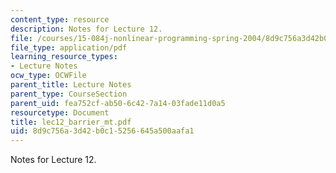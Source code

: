 ```yaml
---
content_type: resource
description: Notes for Lecture 12.
file: /courses/15-084j-nonlinear-programming-spring-2004/8d9c756a3d42b0c15256645a500aafa1_lec12_barrier_mt.pdf
file_type: application/pdf
learning_resource_types:
- Lecture Notes
ocw_type: OCWFile
parent_title: Lecture Notes
parent_type: CourseSection
parent_uid: fea752cf-ab50-6c42-7a14-03fade11d0a5
resourcetype: Document
title: lec12_barrier_mt.pdf
uid: 8d9c756a-3d42-b0c1-5256-645a500aafa1
---
```

Notes for Lecture 12.

